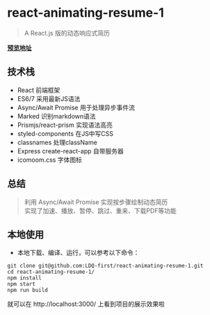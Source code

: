 # react-animating-resume-1

> A React.js 版的动态响应式简历

**[预览地址](https://ldq-first.github.io/react-animating-resume-1/build/)**

## 技术栈
- React  前端框架
- ES6/7 采用最新JS语法
- Async/Await Promise 用于处理异步事件流
- Marked 识别markdown语法
- Prismjs/react-prism 实现语法高亮
- styled-components 在JS中写CSS
- classnames 处理className
- Express create-react-app 自带服务器
- icomoom.css 字体图标

## 总结
> 利用 Async/Await Promise 实现按步骤绘制动态简历  
> 实现了加速、播放、暂停、跳过、重来、下载PDF等功能

## 本地使用
- 本地下载、编译、运行，可以参考以下命令：

```
git clone git@github.com:LDQ-first/react-animating-resume-1.git
cd react-animating-resume-1/
npm install 
npm start 
npm run build

```

就可以在 http://localhost:3000/ 上看到项目的展示效果啦

